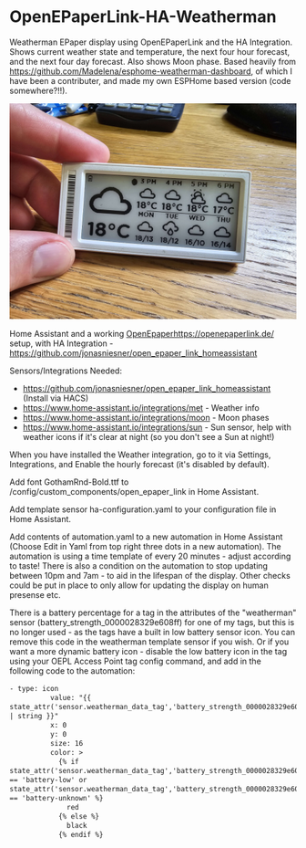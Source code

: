 # OpenEPaperLink-HA-Weatherman
Weatherman EPaper display using OpenEPaperLink and the HA Integration. Shows current weather state and temperature, the next four hour forecast, and the next four day forecast. Also shows Moon phase. Based heavily from https://github.com/Madelena/esphome-weatherman-dashboard, of which I have been a contributer, and made my own ESPHome based version (code somewhere?!!).

![Epaper Tag using Weatherman data](/20230925_143005.jpg?raw=true "Example")

Home Assistant and a working [OpenEpaper](https://openepaperlink.de/)https://openepaperlink.de/ setup, with HA Integration - https://github.com/jonasniesner/open_epaper_link_homeassistant

Sensors/Integrations Needed:

* https://github.com/jonasniesner/open_epaper_link_homeassistant (Install via HACS)
* https://www.home-assistant.io/integrations/met - Weather info
* https://www.home-assistant.io/integrations/moon - Moon phases
* https://www.home-assistant.io/integrations/sun - Sun sensor, help with weather icons if it's clear at night (so you don't see a Sun at night!)

When you have installed the Weather integration, go to it via Settings, Integrations, and Enable the hourly forecast (it's disabled by default).

Add font GothamRnd-Bold.ttf to /config/custom_components/open_epaper_link in Home Assistant.

Add template sensor ha-configuration.yaml to your configuration file in Home Assistant.

Add contents of automation.yaml to a new automation in Home Assistant (Choose Edit in Yaml from top right three dots in a new automation). The automation is using a time template of every 20 minutes - adjust according to taste! There is also a condition on the automation to stop updating between 10pm and 7am - to aid in the lifespan of the display. Other checks could be put in place to only allow for updating the display on human presense etc.

There is a battery percentage for a tag in the attributes of the "weatherman" sensor (battery_strength_0000028329e608ff) for one of my tags, but this is no longer used - as the tags have a built in low battery sensor icon. You can remove this code in the weatherman template sensor if you wish. Or if you want a more dynamic battery icon - disable the low battery icon in the tag using your OEPL Access Point tag config command, and add in the following code to the automation:

```
- type: icon
          value: "{{ state_attr('sensor.weatherman_data_tag','battery_strength_0000028329e608ff') | string }}"
          x: 0
          y: 0
          size: 16
          color: >
            {% if state_attr('sensor.weatherman_data_tag','battery_strength_0000028329e608ff') == 'battery-low' or state_attr('sensor.weatherman_data_tag','battery_strength_0000028329e608ff') == 'battery-unknown' %}
              red
            {% else %}
              black
            {% endif %}
```

